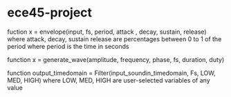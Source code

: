 # ece45-project

fuction x = envelope(input, fs, period, attack , decay, sustain, release)
where attack, decay, sustain release are percentages between 0 to 1 of the period
where period is the time in seconds

function x = generate_wave(amplitude, frequency, phase, fs, duration, duty)


function  output_timedomain = Filter(input_soundin_timedomain, Fs, LOW, MED, HIGH) 
where LOW, MED, HIGH are user-selected variables of any value